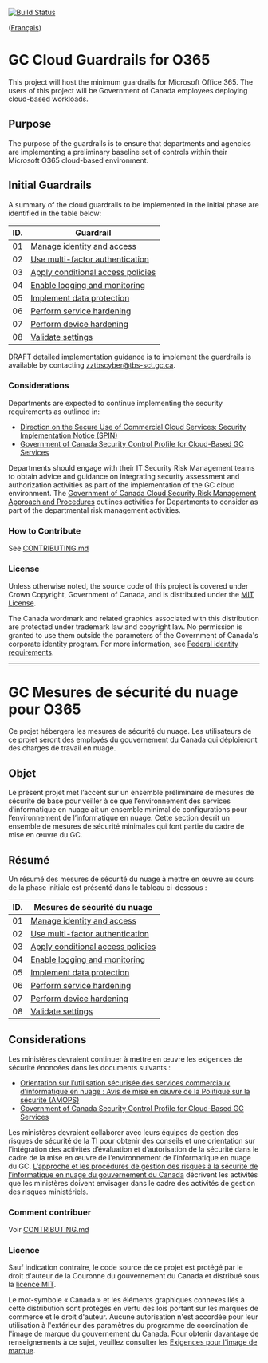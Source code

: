 [![Build Status](https://travis-ci.org/canada-ca/template-gabarit.svg?branch=master)](https://travis-ci.org/canada-ca/template-gabarit)

([Français](#gabarit-pour-dépôts-de-code-source-ouvert-du-gouvernement-du-canada))

# GC Cloud Guardrails for O365

This project will host the minimum guardrails for Microsoft Office 365. The users of this project will be Government of Canada employees deploying cloud-based workloads.

## Purpose

The purpose of the guardrails is to ensure that departments and agencies are implementing a preliminary baseline set of controls within their Microsoft O365 cloud-based environment. 

## Initial Guardrails

A summary of the cloud guardrails to be implemented in the initial phase are identified in the table below:

| ID. | Guardrail |
| --- | --- |
| 01 | [Manage identity and access](EN/01_Manage-Identity-Access.md) |
| 02 | [Use multi-factor authentication](EN/02_Use-MFA.md) |
| 03 | [Apply conditional access policies](EN/03_Apply-Conditional-Access.md) |
| 04 | [Enable logging and monitoring](EN/04_Enable-Logging-and-Monitoring.md) |
| 05 | [Implement data protection](EN/05_Implement-Data-Protection.md) |
| 06 | [Perform service hardening](EN/06_Perform-Service-Hardening.md) |
| 07 | [Perform device hardening](EN/07_Perform-Device-Hardening.md) |
| 08 | [Validate settings](EN/08_Validate-Settings.md) |

DRAFT detailed implementation guidance is to implement the guardrails is available by contacting zztbscyber@tbs-sct.gc.ca.

### Considerations

Departments are expected to continue implementing the security requirements as outlined in:

* [Direction on the Secure Use of Commercial Cloud Services: Security Implementation Notice (SPIN)](https://www.canada.ca/en/government/system/digital-government/modern-emerging-technologies/direction-secure-use-commercial-cloud-services-spin.html)
* [Government of Canada Security Control Profile for Cloud-Based GC Services](https://www.canada.ca/en/government/system/digital-government/modern-emerging-technologies/cloud-services/government-canada-security-control-profile-cloud-based-it-services.html)

Departments should engage with their IT Security Risk Management teams to obtain advice and guidance on integrating security assessment and authorization activities as part of the implementation of the GC cloud environment. The [Government of Canada Cloud Security Risk Management Approach and Procedures](https://www.canada.ca/en/government/system/digital-government/modern-emerging-technologies/cloud-services/cloud-security-risk-management-approach-procedures.html) outlines activities for Departments to consider as part of the departmental risk management activities.

### How to Contribute

See [CONTRIBUTING.md](CONTRIBUTING.md)

### License

Unless otherwise noted, the source code of this project is covered under Crown Copyright, Government of Canada, and is distributed under the [MIT License](LICENSE).

The Canada wordmark and related graphics associated with this distribution are protected under trademark law and copyright law. No permission is granted to use them outside the parameters of the Government of Canada's corporate identity program. For more information, see [Federal identity requirements](https://www.canada.ca/en/treasury-board-secretariat/topics/government-communications/federal-identity-requirements.html).

______________________

<!-- markdownlint-disable MD024 MD025 -->
# GC Mesures de sécurité du nuage pour O365

Ce projet hébergera les mesures de sécurité du nuage. Les utilisateurs de ce projet seront des employés du gouvernement du Canada qui déploieront des charges de travail en nuage.

## Objet

Le présent projet met l’accent sur un ensemble préliminaire de mesures de sécurité de base pour veiller à ce que l’environnement des services d’informatique en nuage ait un ensemble minimal de configurations pour l’environnement de l’informatique en nuage. Cette section décrit un ensemble de mesures de sécurité minimales qui font partie du cadre de mise en œuvre du GC. 

## Résumé

Un résumé des mesures de sécurité du nuage à mettre en œuvre au cours de la phase initiale est présenté dans le tableau ci-dessous :

| ID. | Mesures de sécurité du nuage |
| --- | --- |
| 01 | [Manage identity and access](EN/01_Manage-Identity-Access.md) |
| 02 | [Use multi-factor authentication](EN/02_Use-MFA.md) |
| 03 | [Apply conditional access policies](EN/03_Apply-Conditional-Access.md) |
| 04 | [Enable logging and monitoring](EN/04_Enable-Logging-and-Monitoring.md) |
| 05 | [Implement data protection](EN/05_Implement-Data-Protection.md) |
| 06 | [Perform service hardening](EN/06_Perform-Service-Hardening.md) |
| 07 | [Perform device hardening](EN/07_Perform-Device-Hardening.md) |
| 08 | [Validate settings](EN/08_Validate-Settings.md) |

## Considerations

Les ministères devraient continuer à mettre en œuvre les exigences de sécurité énoncées dans les documents suivants :

* [	Orientation sur l’utilisation sécurisée des services commerciaux d’informatique en nuage : Avis de mise en œuvre de la Politique sur la sécurité (AMOPS)](https://www.canada.ca/fr/gouvernement/systeme/gouvernement-numerique/technologiques-modernes-nouveaux/orientation-utilisation-securisee-services-commerciaux-informatique-nuage-amops.html)
* [Government of Canada Security Control Profile for Cloud-Based GC Services](https://www.canada.ca/fr/gouvernement/systeme/gouvernement-numerique/technologiques-modernes-nouveaux/services-informatique-nuage/profil-controle-securite-services-ti-fondes-information-nuage.html)

Les ministères devraient collaborer avec leurs équipes de gestion des risques de sécurité de la TI pour obtenir des conseils et une orientation sur l’intégration des activités d’évaluation et d’autorisation de la sécurité dans le cadre de la mise en œuvre de l’environnement de l’informatique en nuage du GC. [L’approche et les procédures de gestion des risques à la sécurité de l’informatique en nuage du gouvernement du Canada](https://www.canada.ca/fr/gouvernement/systeme/gouvernement-numerique/technologiques-modernes-nouveaux/services-informatique-nuage/approche-procedures-gestion-risques-securite-informatique-nuage.html) décrivent les activités que les ministères doivent envisager dans le cadre des activités de gestion des risques ministériels. 

### Comment contribuer

Voir [CONTRIBUTING.md](CONTRIBUTING.md)

### Licence

Sauf indication contraire, le code source de ce projet est protégé par le droit d'auteur de la Couronne du gouvernement du Canada et distribué sous la [licence MIT](LICENSE).

Le mot-symbole « Canada » et les éléments graphiques connexes liés à cette distribution sont protégés en vertu des lois portant sur les marques de commerce et le droit d'auteur. Aucune autorisation n'est accordée pour leur utilisation à l'extérieur des paramètres du programme de coordination de l'image de marque du gouvernement du Canada. Pour obtenir davantage de renseignements à ce sujet, veuillez consulter les [Exigences pour l'image de marque](https://www.canada.ca/fr/secretariat-conseil-tresor/sujets/communications-gouvernementales/exigences-image-marque.html).
